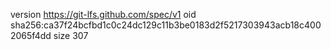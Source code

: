 version https://git-lfs.github.com/spec/v1
oid sha256:ca37f24bcfbd1c0c24dc129c11b3be0183d2f5217303943acb18c4002065f4dd
size 307
